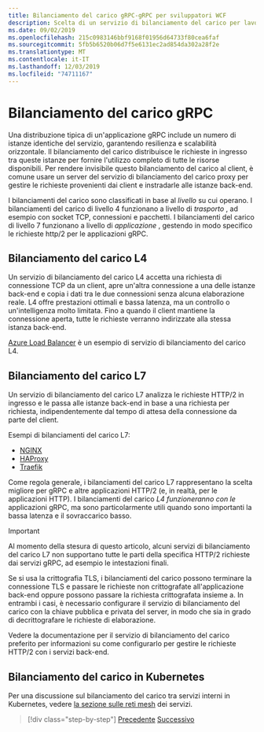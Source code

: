 ```yaml
---
title: Bilanciamento del carico gRPC-gRPC per sviluppatori WCF
description: Scelta di un servizio di bilanciamento del carico per lavorare con i servizi gRPC.
ms.date: 09/02/2019
ms.openlocfilehash: 215c0983146bbf9168f01956d64733f80cea6faf
ms.sourcegitcommit: 5fb5b6520b06d7f5e6131ec2ad854da302a28f2e
ms.translationtype: MT
ms.contentlocale: it-IT
ms.lasthandoff: 12/03/2019
ms.locfileid: "74711167"
---
```

# <a name="load-balancing-grpc"></a>Bilanciamento del carico gRPC

Una distribuzione tipica di un'applicazione gRPC include un numero di istanze identiche del servizio, garantendo resilienza e scalabilità orizzontale. Il bilanciamento del carico distribuisce le richieste in ingresso tra queste istanze per fornire l'utilizzo completo di tutte le risorse disponibili. Per rendere invisibile questo bilanciamento del carico al client, è comune usare un server del servizio di bilanciamento del carico proxy per gestire le richieste provenienti dai client e instradarle alle istanze back-end.

I bilanciamenti del carico sono classificati in base al *livello* su cui operano. I bilanciamenti del carico di livello 4 funzionano a livello di *trasporto* , ad esempio con socket TCP, connessioni e pacchetti. I bilanciamenti del carico di livello 7 funzionano a livello di *applicazione* , gestendo in modo specifico le richieste http/2 per le applicazioni gRPC.

## <a name="l4-load-balancers"></a>Bilanciamento del carico L4

Un servizio di bilanciamento del carico L4 accetta una richiesta di connessione TCP da un client, apre un'altra connessione a una delle istanze back-end e copia i dati tra le due connessioni senza alcuna elaborazione reale. L4 offre prestazioni ottimali e bassa latenza, ma un controllo o un'intelligenza molto limitata. Fino a quando il client mantiene la connessione aperta, tutte le richieste verranno indirizzate alla stessa istanza back-end.

 [Azure Load Balancer](https://azure.microsoft.com/services/load-balancer/) è un esempio di servizio di bilanciamento del carico L4.

## <a name="l7-load-balancers"></a>Bilanciamento del carico L7

Un servizio di bilanciamento del carico L7 analizza le richieste HTTP/2 in ingresso e le passa alle istanze back-end in base a una richiesta per richiesta, indipendentemente dal tempo di attesa della connessione da parte del client.

Esempi di bilanciamenti del carico L7:

- [NGINX](https://www.nginx.com/)
- [HAProxy](https://www.haproxy.com/)
- [Traefik](https://traefik.io/)

Come regola generale, i bilanciamenti del carico L7 rappresentano la scelta migliore per gRPC e altre applicazioni HTTP/2 (e, in realtà, per le applicazioni HTTP). I bilanciamenti del carico *L4 funzioneranno con le* applicazioni gRPC, ma sono particolarmente utili quando sono importanti la bassa latenza e il sovraccarico basso.

> [!IMPORTANT]
> Al momento della stesura di questo articolo, alcuni servizi di bilanciamento del carico L7 non supportano tutte le parti della specifica HTTP/2 richieste dai servizi gRPC, ad esempio le intestazioni finali.

Se si usa la crittografia TLS, i bilanciamenti del carico possono terminare la connessione TLS e passare le richieste non crittografate all'applicazione back-end oppure possono passare la richiesta crittografata insieme a. In entrambi i casi, è necessario configurare il servizio di bilanciamento del carico con la chiave pubblica e privata del server, in modo che sia in grado di decrittografare le richieste di elaborazione.

Vedere la documentazione per il servizio di bilanciamento del carico preferito per informazioni su come configurarlo per gestire le richieste HTTP/2 con i servizi back-end.

## <a name="load-balancing-within-kubernetes"></a>Bilanciamento del carico in Kubernetes

Per una discussione sul bilanciamento del carico tra servizi interni in Kubernetes, vedere [la sezione sulle reti mesh](service-mesh.md) dei servizi.

>[!div class="step-by-step"]
>[Precedente](service-mesh.md)
>[Successivo](application-performance-management.md)
